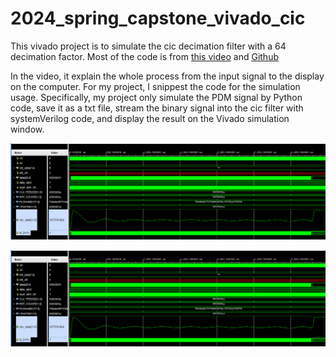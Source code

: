 # 2024_spring_capstone_vivado_cic

This vivado project is to simulate the cic decimation filter with a 64 decimation factor. Most of the code is from [this video](https://www.youtube.com/watch?v=m8O8yEiZTvs&ab_channel=FPGAsforBeginners) and [Github](https://github.com/HDLForBeginners/Examples/tree/main/eth_pdm_mic)

In the video, it explain the whole process from the input signal to the display on the computer. For my project, I snippest the code for the simulation usage. Specifically, my project only simulate the PDM signal by Python code, save it as a txt file, stream the binary signal into the cic filter with systemVerilog code, and display the result on the Vivado simulation window.


![CIC filter result](../figures/CIC_filter_simulation_result.png)

![CIC filter sample](../figures/CIC_filter_simulation_result.png)
